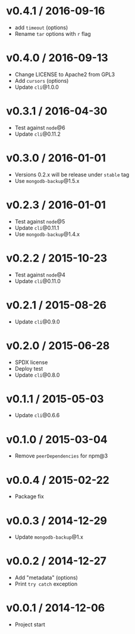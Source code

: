 v0.4.1 / 2016-09-16
==================

  * add `timeout` (options)
  * Rename `tar` options with `r` flag

v0.4.0 / 2016-09-13
==================

  * Change LICENSE to Apache2 from GPL3
  * Add `cursors` (options)
  * Update `cli`@1.0.0

v0.3.1 / 2016-04-30
==================

  * Test against `node`@6
  * Update `cli`@0.11.2

v0.3.0 / 2016-01-01
==================

  * Versions 0.2.x will be release under `stable` tag
  * Use `mongodb-backup`@1.5.x

v0.2.3 / 2016-01-01
==================

  * Test against `node`@5
  * Update `cli`@0.11.1
  * Use `mongodb-backup`@1.4.x

v0.2.2 / 2015-10-23
==================

  * Test against `node`@4
  * Update `cli`@0.11.0

v0.2.1 / 2015-08-26
==================

  * Update `cli`@0.9.0

v0.2.0 / 2015-06-28
==================

  * SPDX license
  * Deploy test
  * Update `cli`@0.8.0

v0.1.1 / 2015-05-03
==================

  * Update `cli`@0.6.6

v0.1.0 / 2015-03-04
==================

  * Remove `peerDependencies` for npm@3

v0.0.4 / 2015-02-22
==================

  * Package fix

v0.0.3 / 2014-12-29
==================

  * Update `mongodb-backup`@1.x

v0.0.2 / 2014-12-27
==================

  * Add "metadata" (options)
  * Print `try catch` exception

v0.0.1 / 2014-12-06
==================

  * Project start
